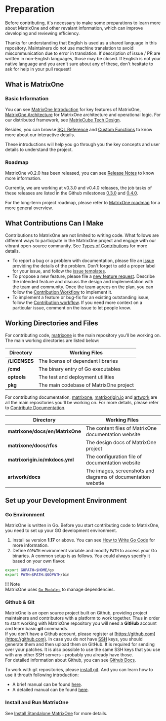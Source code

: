 # **Preparation**
Before contributing, it's necessary to make some preparations to learn more about MatrixOne and other revalant information, which can improve developing and reviewing efficiency.

Thanks for understanding that English is used as a shared language in this repository. Maintainers do not use machine translation to avoid miscommunication due to error in translation. If description of issue / PR are written in non-English languages, those may be closed. If English is not your native language and you aren't sure about any of these, don't hesitate to ask for help in your pull request!




## **What is MatrixOne**
### Basic Information
You can see [MatrixOne Introduction](./../Overview/matrixone-introduction.md) for key features of MatrixOne, [MatrixOne Architecture](./../Overview/matrixone-architecture.md) for MatrixOne architecture and operational logic.  For our distributed framework, see [MatrixCube Tech Design](./../Overview/matrixcube/natrixcube-introduction.md).

Besides, you can browse [SQL Reference](./../Reference/SQL-Reference/Data-Definition-Statements/create-database.md) and [Custom Functions](./../Reference/Customer-Functions/year.md) to know more about our interactive details.

These introductions will help you go through you the key concepts and user details to understand the project. 


### Roadmap
MatrixOne v0.2.0 has been released, you can see [Release Notes](./Release-Notes/v0.2.0.md) to know more information. 

Currently, we are working at v0.3.0 and v0.4.0 releases, the job tasks of these releases are listed in the Github milestones [0.3.0](https://github.com/matrixorigin/matrixone/milestone/3) and [0.4.0](https://github.com/matrixorigin/matrixone/milestone/5).

For the long-term project roadmap, please refer to [MatrixOne roadmap](https://github.com/matrixorigin/matrixone/issues/613) for a more general overview. 


## **What Contributions Can I Make**

Contributions to MatrixOne are not limited to writing code. What follows are different ways to participate in the MatrixOne project and engage with our vibrant open-source community. See [Types of Contributions](types-of-contributions.md) for more details.  

* To report a bug or a problem with documentation, please file an [issue](https://github.com/matrixorigin/matrixone/issues/new/choose) providing the details of the problem. Don't forget to add a proper label for your issue, and follow the [issue templates](./Report-Issues.md#issue-templates).  
* To propose a new feature, please file a [new feature request](https://github.com/matrixorigin/matrixone/issues/new/choose). Describe the intended feature and discuss the design and implementation with the team and community. Once the team agrees on the plan, you can follow the [Contribution Workflow](Contribute-Code.md#workflow) to implement it.  
* To implement a feature or bug-fix for an existing outstanding issue, follow the [Contribution workflow](Contribute-Code.md#workflow). If you need more context on a particular issue, comment on the issue to let people know.






## **Working Directories and Files** 

For contributing code, [matrixone](https://github.com/matrixorigin/matrixone) is the main repository you'll be working on. The main working directories are listed below: 

| Directory              | Working Files                                                  |
| ------------------------------ | ------------------------------------------------------------ |
| **/LICENSES** | The license of dependant libraries |
| **/cmd** | The binary entry of Go executables  |
| **optools** | The test and deployment utilities  |
| **pkg** | The main codebase of MatrixOne project  |

For contributing documentation, [matrixone](https://github.com/matrixorigin/matrixone), [matrixorigin.io](https://github.com/matrixorigin/matrixorigin.io) and [artwork](https://github.com/matrixorigin/artwork) are all the main repositories you'll be working on. For more details, please refer to [Contribute Documentation](contribute-documentation.md).

| Directory              | Working Files                                                  |
| ------------------------------ | ------------------------------------------------------------ |
| **matrixone/docs/en/MatrixOne** | The content files of MatrixOne documentation website  |
| **matrixone/docs/rfcs** | The design docs of MatrixOne project |
| **matrixorigin.io/mkdocs.yml** | The configuration file of documentation website |
| **artwork/docs** | The images, screenshots and diagrams of documentation webstie |



## **Set up your Development Environment**  

### **Go Environment**
MatrixOne is written in Go. Before you start contributing code to MatrixOne, you need to set up your GO development environment.

1. Install `Go` version **1.17** or above. You can see [How to Write Go Code](http://golang.org/doc/code.html) for more information.  
2. Define `GOPATH` environment variable and modify `PATH` to access your Go binaries. A common setup is as follows. You could always specify it based on your own flavor.

```sh
export GOPATH=$HOME/go  
export PATH=$PATH:$GOPATH/bin
```

!!! Note  
    MatrixOne uses [`Go Modules`](https://github.com/golang/go/wiki/Modules) to manage dependencies.

 

### **Github & Git**
MatrixOne is an open source project built on Github, providing project maintainers and contributors with a platform to work together. Thus in order to start working with MatrixOne repository you will need a **GitHub** account and learn basic **git** commands.   
If you don't have a Github account, please register at [https://github.com](https://github.com). In case you do not have [SSH](https://docs.github.com/en/authentication/connecting-to-github-with-ssh/about-ssh) keys, you should generate them and then upload them on GitHub. It is required for sending over your patches. It is also possible to use the same SSH keys that you use with any other SSH servers - probably you already have those.  
For detailed information about Github, you can see [Github Docs](https://docs.github.com/en).  

To work with git repositories, please [install git](http://git-scm.com/downloads).
And you can learn how to use it throuth following introduction:  

* A brief manual can be found [here](https://education.github.com/git-cheat-sheet-education.pdf).
* A detailed manual can be found [here](https://git-scm.com/book/en/v2).

### **Install and Run MatrixOne**

See [Install Standalone MatrixOne](../../Get-Started/install-standalone-matrixone.md) for more details. 